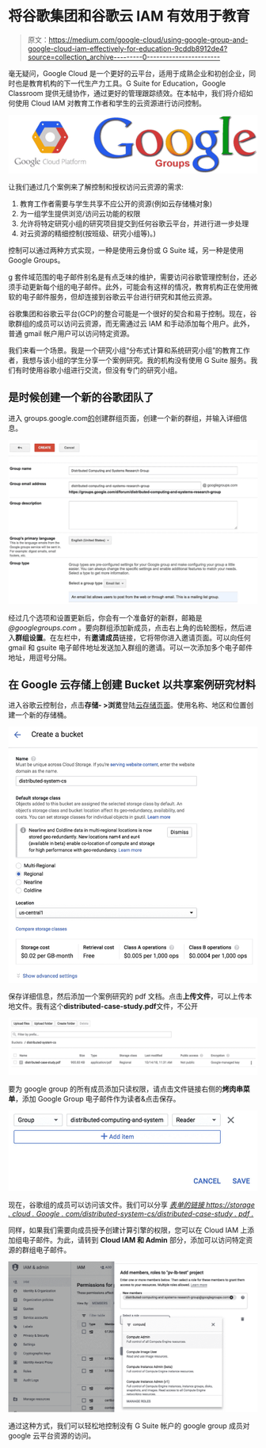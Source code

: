 # 将谷歌集团和谷歌云 IAM 有效用于教育

> 原文：<https://medium.com/google-cloud/using-google-group-and-google-cloud-iam-effectively-for-education-9cddb8912de4?source=collection_archive---------0----------------------->

毫无疑问，Google Cloud 是一个更好的云平台，适用于成熟企业和初创企业，同时也是教育机构的下一代生产力工具。G Suite for Education，Google Classroom 提供无缝协作，通过更好的管理跟踪绩效。在本帖中，我们将介绍如何使用 Cloud IAM 对教育工作者和学生的云资源进行访问控制。

![](img/fe0e42c4d507384835b79066e4a34d9c.png)

让我们通过几个案例来了解控制和授权访问云资源的需求:

1.  教育工作者需要与学生共享不应公开的资源(例如云存储桶对象)
2.  为一组学生提供浏览/访问云功能的权限
3.  允许将特定研究小组的研究项目提交到任何谷歌云平台，并进行进一步处理
4.  对云资源的精细控制(按班级、研究小组等)。)

控制可以通过两种方式实现，一种是使用云身份或 G Suite 域，另一种是使用 Google Groups。

g 套件域范围的电子邮件别名是有点乏味的维护，需要访问谷歌管理控制台，还必须手动更新每个组的电子邮件。此外，可能会有这样的情况，教育机构正在使用微软的电子邮件服务，但却连接到谷歌云平台进行研究和其他云资源。

谷歌集团和谷歌云平台(GCP)的整合可能是一个很好的契合和易于控制。现在，谷歌群组的成员可以访问云资源，而无需通过云 IAM 和手动添加每个用户。此外，普通 gmail 帐户用户可以访问特定资源。

我们来看一个场景。我是一个研究小组“分布式计算和系统研究小组”的教育工作者，我想与该小组的学生分享一个案例研究。我的机构没有使用 G Suite 服务。我们有时使用谷歌小组进行交流，但没有专门的研究小组。

## **是时候创建一个新的谷歌团队了**

进入 groups.google.com[的](https://groups.google.com/forum/#!creategroup)创建群组页面，创建一个新的群组，并输入详细信息。

![](img/f34fdf57fe388c377a04488014e550d7.png)

经过几个选项和设置更新后，你会有一个准备好的新群，邮箱是 *@googlegroups.com* 。要向群组添加新成员，点击右上角的齿轮图标，然后进入**群组设置**。在左栏中，有**邀请成员**链接，它将带你进入邀请页面。可以向任何 gmail 和 gsuite 电子邮件地址发送加入群组的邀请。可以一次添加多个电子邮件地址，用逗号分隔。

## **在 Google 云存储上创建 Bucket 以共享案例研究材料**

进入谷歌云控制台，点击**存储- >浏览**登陆[云存储页面](https://console.cloud.google.com/storage/browser)。使用名称、地区和位置创建一个新的存储桶。

![](img/16013627d75d5ad9474756b973416a82.png)

保存详细信息，然后添加一个案例研究的 pdf 文档。点击**上传文件**，可以上传本地文件。我有这个**distributed-case-study.pdf**文件，不公开

![](img/8c5bbcc079cde6b3efc4e5ceb680c36b.png)

要为 google group 的所有成员添加只读权限，请点击文件链接右侧的**烤肉串菜单**，添加 Google Group 电子邮件作为读者&点击保存。

![](img/d23bb91d837e8ee0d15d87015a6b2d35.png)

现在，谷歌组的成员可以访问该文件。我们可以分享 [*表单的链接 https://storage . cloud . Google . com/distributed-system-cs/distributed-case-study . pdf .*](https://storage.cloud.google.com/distributed-system-cs/distributed-case-study.pdf.)

同样，如果我们需要向成员授予创建计算引擎的权限，您可以在 Cloud IAM 上添加组电子邮件。为此，请转到 **Cloud IAM 和 Admin** 部分，添加可以访问特定资源的群组电子邮件。

![](img/917723c03d0135966055619a8dab3a1e.png)

通过这种方式，我们可以轻松地控制没有 G Suite 帐户的 google group 成员对 google 云平台资源的访问。